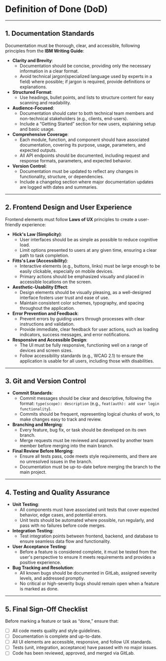 # Definition of Done (DoD)

---

## 1. Documentation Standards

Documentation must be thorough, clear, and accessible, following principles from the **IBM Writing Guide**:

- **Clarity and Brevity**:
  - Documentation should be concise, providing only the necessary information in a clear format.
  - Avoid technical jargon(specialized language used by experts in a field) where possible; if jargon is required, provide definitions or explanations.
- **Structured Format**:
  - Use headings, bullet points, and lists to structure content for easy scanning and readability.
- **Audience-Focused**:
  - Documentation should cater to both technical team members and non-technical stakeholders (e.g., clients, end-users).
  - Include a “Getting Started” section for new users, explaining setup and basic usage.
- **Comprehensive Coverage**:
  - Each module, function, and component should have associated documentation, covering its purpose, usage, parameters, and expected outputs.
  - All API endpoints should be documented, including request and response formats, parameters, and expected behavior.
- **Version Control**:
  - Documentation must be updated to reflect any changes in functionality, structure, or dependencies.
  - Include a changelog section where major documentation updates are logged with dates and summaries.

---

## 2. Frontend Design and User Experience

Frontend elements must follow **Laws of UX** principles to create a user-friendly experience:

- **Hick's Law (Simplicity)**:
  - User interfaces should be as simple as possible to reduce cognitive load.
  - Limit options presented to users at any given time, ensuring a clear path to task completion.
- **Fitts's Law (Accessibility)**:
  - Interactive elements (e.g., buttons, links) must be large enough to be easily clickable, especially on mobile devices.
  - Primary actions should be emphasized visually and placed in accessible locations on the screen.
- **Aesthetic-Usability Effect**:
  - Design elements should be visually pleasing, as a well-designed interface fosters user trust and ease of use.
  - Maintain consistent color schemes, typography, and spacing throughout the application.
- **Error Prevention and Feedback**:
  - Prevent errors by guiding users through processes with clear instructions and validation.
  - Provide immediate, clear feedback for user actions, such as loading indicators, success messages, and error notifications.
- **Responsive and Accessible Design**:
  - The UI must be fully responsive, functioning well on a range of devices and screen sizes.
  - Follow accessibility standards (e.g., WCAG 2.1) to ensure the application is usable for all users, including those with disabilities.

---

## 3. Git and Version Control

- **Commit Standards**:
  - Commit messages should be clear and descriptive, following the format: `type(scope): description` (e.g., `feat(auth): add user login functionality`).
  - Commits should be frequent, representing logical chunks of work, to make changes easy to track and review.
- **Branching and Merging**:
  - Every feature, bug fix, or task should be developed on its own branch.
  - Merge requests must be reviewed and approved by another team member before merging into the main branch.
- **Final Review Before Merging**:
  - Ensure all tests pass, code meets style requirements, and there are no unresolved issues in the branch.
  - Documentation must be up-to-date before merging the branch to the main project.

---

## 4. Testing and Quality Assurance

- **Unit Testing**:
  - All components must have associated unit tests that cover expected behavior, edge cases, and potential errors.
  - Unit tests should be automated where possible, run regularly, and pass with no failures before code merges.
- **Integration Testing**:
  - Test integration points between frontend, backend, and database to ensure seamless data flow and functionality.
- **User Acceptance Testing**:
  - Before a feature is considered complete, it must be tested from the user's perspective to ensure it meets requirements and provides a positive experience.
- **Bug Tracking and Resolution**:
  - All known bugs should be documented in GitLab, assigned severity levels, and addressed promptly.
  - No critical or high-severity bugs should remain open when a feature is marked as done.

---

## 5. Final Sign-Off Checklist

Before marking a feature or task as “done,” ensure that:
- [ ] All code meets quality and style guidelines.
- [ ] Documentation is complete and up-to-date.
- [ ] All UI elements are accessible, responsive, and follow UX standards.
- [ ] Tests (unit, integration, acceptance) have passed with no major issues.
- [ ] Code has been reviewed, approved, and merged via GitLab.
